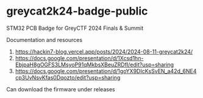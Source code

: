 # greycat2k24-badge-public
STM32 PCB Badge for GreyCTF 2024 Finals &amp; Summit

Documentation and resources
1. https://hackin7-blog.vercel.app/posts/2024/2024-08-11-greycat2k24/
2. https://docs.google.com/presentation/d/1Xcsd1hn-EbjpaH8gOGFS3LMsyoP91qMkbsXBeuZRDfI/edit?usp=sharing
3. https://docs.google.com/presentation/d/1goYX9DIcKsSvEN_a42d_6NE4cp3UvNsvKfas0Dqozto/edit?usp=sharing

Can download the firmware under releases